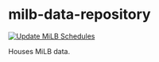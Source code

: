 # milb-data-repository

[![Update MiLB Schedules](https://github.com/armstjc/milb-data-repository/actions/workflows/update_milb_schedules.yml/badge.svg)](https://github.com/armstjc/milb-data-repository/actions/workflows/update_milb_schedules.yml)

Houses MiLB data.
